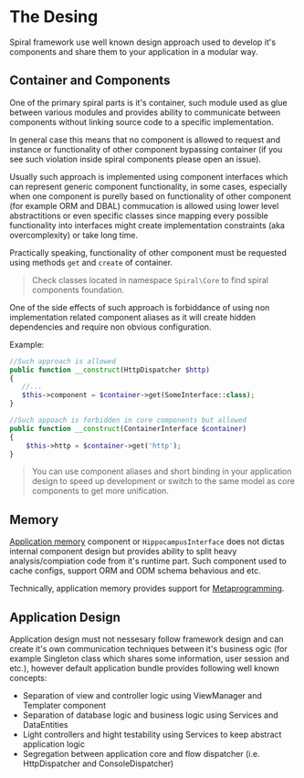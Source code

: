 # The Desing
Spiral framework use well known design approach used to develop it's components and share them to your application in a modular way.

## Container and Components
One of the primary spiral parts is it's container, such module used as glue between various modules and provides ability to communicate between components without linking source code to a specific implementation.

In general case this means that no component is allowed to request and instance or functionality of other component bypassing container (if you see such violation inside spiral components please open an issue).

Usually such approach is implemented using component interfaces which can represent generic component functionality, in some cases, especially when one component is purelly based on functionality of other component (for example ORM and DBAL) commucation is allowed using lower level abstractitions or even specific classes since mapping every possible functionality into interfaces might create implementation constraints (aka overcomplexity) or take long time.

Practically speaking, functionality of other component must be requested using methods `get` and `create` of container.

> Check classes located in namespace `Spiral\Core` to find spiral components foundation.

One of the side effects of such approach is forbiddance of using non implementation related component aliases as it will create hidden dependencies and require non obvious configuration.

Example:

```php
//Such approach is allowed
public function __construct(HttpDispatcher $http)
{
   //...
   $this->component = $container->get(SomeInterface::class);
}
```

```php
//Such appoach is forbidden in core components but allowed
public function __construct(ContainerInterface $container)
{
    $this->http = $container->get('http');
}
```

> You can use component aliases and short binding in your application design to speed up development or switch to the same model as core components to get more unification.

## Memory
[Application memory](memory.md) component or `HippocampusInterface` does not dictas internal component design but provides ability to split heavy analysis/compiation code from it's runtime part. Such component used to cache configs, support ORM and ODM schema behavious and etc.

Technically, application memory provides support for [Metaprogramming](https://en.wikipedia.org/wiki/Metaprogramming).

## Application Design
Application design must not nessesary follow framework design and can create it's own communication techniques between it's business ogic (for example Singleton class which shares some information, user session and etc.), however default application bundle provides following well known concepts:
  * Separation of view and controller logic using ViewManager and Templater component 
  * Separation of database logic and business logic using Services and DataEntities
  * Light controllers and hight testability using Services to keep abstract application logic
  * Segregation between application core and flow dispatcher (i.e. HttpDispatcher and ConsoleDispatcher)
